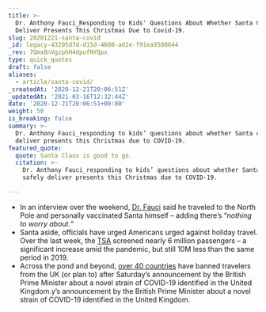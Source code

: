 ```yaml
---
title: >-
  Dr. Anthony Fauci_Responding to Kids' Questions About Whether Santa Can Safely
  Deliver Presents This Christmas Due to Covid-19.
slug: 20201221-santa-covid
_id: legacy-43205d7d-d15d-4600-ad2e-f91ea9580644
_rev: 7QmxBnVgzphH4dpufNYQpx
type: quick_quotes
draft: false
aliases:
  - article/santa-covid/
_createdAt: '2020-12-21T20:06:51Z'
_updatedAt: '2021-03-16T12:32:44Z'
date: '2020-12-21T20:06:51+00:00'
weight: 50
is_breaking: false
summary: >-
  Dr. Anthony Fauci_responding to kids’ questions about whether Santa can safely
  deliver presents this Christmas due to COVID-19.
featured_quote:
  quote: Santa Claus is good to go.
  citation: >-
    Dr. Anthony Fauci_responding to kids’ questions about whether Santa can
    safely deliver presents this Christmas due to COVID-19.

---
```

* In an interview over the weekend, [Dr. Fauci](https://twitter.com/CNN/status/1340318450527432704) said he traveled to the North Pole and personally vaccinated Santa himself – adding there’s “_nothing to worry about._“
* Santa aside, officials have urged Americans urged against holiday travel. Over the last week, the [TSA](https://www.tsa.gov/coronavirus/passenger-throughput) screened nearly 6 million passengers – a significant increase amid the pandemic, but still 10M less than the same period in 2019.
* Across the pond and beyond, [over 40 countries](https://www.bbc.com/news/uk-55391289) have banned travelers from the UK (or plan to) after Saturday’s announcement by the British Prime Minister about a novel strain of COVID-19 identified in the United Kingdom.y’s announcement by the British Prime Minister about a novel strain of COVID-19 identified in the United Kingdom.